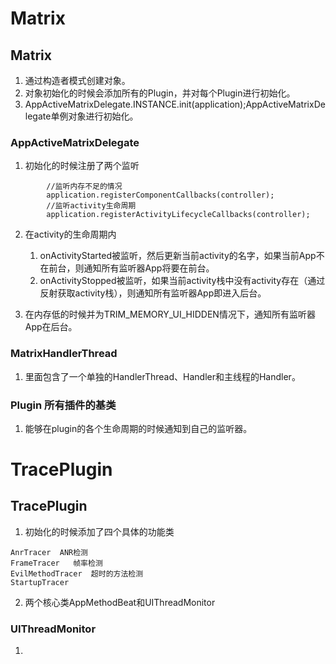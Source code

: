 # Matrix
## Matrix
1. 通过构造者模式创建对象。  
2. 对象初始化的时候会添加所有的Plugin，并对每个Plugin进行初始化。  
3. AppActiveMatrixDelegate.INSTANCE.init(application);AppActiveMatrixDelegate单例对象进行初始化。  

### AppActiveMatrixDelegate
1. 初始化的时候注册了两个监听
```
        //监听内存不足的情况
        application.registerComponentCallbacks(controller);
        //监听activity生命周期
        application.registerActivityLifecycleCallbacks(controller);
```
2. 在activity的生命周期内
    1. onActivityStarted被监听，然后更新当前activity的名字，如果当前App不在前台，则通知所有监听器App将要在前台。
    2. onActivityStopped被监听，如果当前activity栈中没有activity存在（通过反射获取activity栈），则通知所有监听器App即进入后台。

3. 在内存低的时候并为TRIM_MEMORY_UI_HIDDEN情况下，通知所有监听器App在后台。

### MatrixHandlerThread
1. 里面包含了一个单独的HandlerThread、Handler和主线程的Handler。

### Plugin 所有插件的基类
1. 能够在plugin的各个生命周期的时候通知到自己的监听器。

# TracePlugin
## TracePlugin
1. 初始化的时候添加了四个具体的功能类
```
AnrTracer  ANR检测
FrameTracer   帧率检测
EvilMethodTracer  超时的方法检测
StartupTracer  
```

2. 两个核心类AppMethodBeat和UIThreadMonitor
### UIThreadMonitor
1. 


